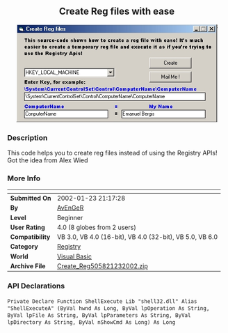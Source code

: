 ﻿<div align="center">

## Create Reg files with ease

<img src="PIC2002123144352159.jpg">
</div>

### Description

This code helps you to create reg files instead of using the Registry APIs! Got the idea from Alex Wied
 
### More Info
 


<span>             |<span>
---                |---
**Submitted On**   |2002-01-23 21:17:28
**By**             |[AvEnGeR](https://github.com/Planet-Source-Code/PSCIndex/blob/master/ByAuthor/avenger.md)
**Level**          |Beginner
**User Rating**    |4.0 (8 globes from 2 users)
**Compatibility**  |VB 3\.0, VB 4\.0 \(16\-bit\), VB 4\.0 \(32\-bit\), VB 5\.0, VB 6\.0
**Category**       |[Registry](https://github.com/Planet-Source-Code/PSCIndex/blob/master/ByCategory/registry__1-36.md)
**World**          |[Visual Basic](https://github.com/Planet-Source-Code/PSCIndex/blob/master/ByWorld/visual-basic.md)
**Archive File**   |[Create\_Reg505821232002\.zip](https://github.com/Planet-Source-Code/avenger-create-reg-files-with-ease__1-31103/archive/master.zip)

### API Declarations

```
Private Declare Function ShellExecute Lib "shell32.dll" Alias "ShellExecuteA" (ByVal hwnd As Long, ByVal lpOperation As String, ByVal lpFile As String, ByVal lpParameters As String, ByVal lpDirectory As String, ByVal nShowCmd As Long) As Long
```





